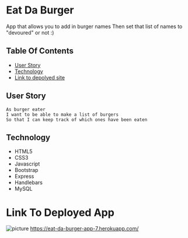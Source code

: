 # Eat Da Burger

App that allows you to add in burger names
Then set that list of names to "devoured" or not :)

## Table Of Contents
- [User Story](#User-Story)
- [Technology](#Technology)
- [Link to depolyed site](#Link-to-depolyed-site)

## User Story
```
As burger eater 
I want to be able to make a list of burgers
So that I can keep track of which ones have been eaten
```

## Technology
* HTML5
* CSS3
* Javascript
* Bootstrap
* Express
* Handlebars
* MySQL

# Link To Deployed App
![picture](/images/ss.png)
https://eat-da-burger-app-7.herokuapp.com/